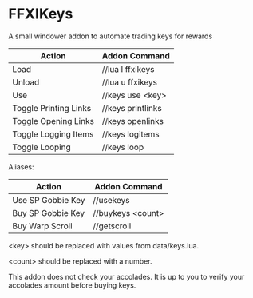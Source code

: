 # FFXIKeys
A small windower addon to automate trading keys for rewards

Action                | Addon Command
--------------------- | -----------------------------
Load                  | //lua l ffxikeys
Unload                | //lua u ffxikeys
Use                   | //keys use \<key\>
Toggle Printing Links | //keys printlinks
Toggle Opening Links  | //keys openlinks
Toggle Logging Items  | //keys logitems
Toggle Looping        | //keys loop


Aliases:

Action                | Addon Command
--------------------- | -----------------------------
Use SP Gobbie Key     | //usekeys
Buy SP Gobbie Key     | //buykeys \<count\>
Buy Warp Scroll       | //getscroll

\<key\> should be replaced with values from data/keys.lua.

\<count\> should be replaced with a number.

This addon does not check your accolades.  It is up to you to verify your accolades amount before buying keys.
